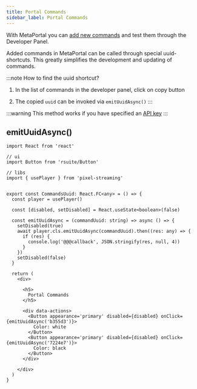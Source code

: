 ```yaml
---
title: Portal Commands
sidebar_label: Portal Commands
---
```



With MetaPortal you can [add new commands](../../metaportal/commands.md) and test them through the Developer Panel.

Added commands in MetaPortal can be called through special uuid-shortcuts. This greatly simplifies the development and updating of commands.



:::note How to find the uuid shortcut?
1. In the list of commands in the developer panel, click on copy button

2. The copied `uuid` can be invoked via `emitUuidAsync()`
:::

:::warning
This method works if you have specified an [API key](../settings/api.md)
:::

## emitUuidAsync()

```tsx title="src/PortalCommands.tsx"
import React from 'react'

// ui
import Button from 'rsuite/Button'

// libs
import { usePlayer } from 'pixel-streaming'


export const CommandsUuid: React.FC<any> = () => {
  const player = usePlayer()

  const [disabled, setDisabled] = React.useState<boolean>(false)

  const emitUuidAsync = (commandUuid: string) => async () => {
    setDisabled(true)
    await player.cls.emitUuidAsync(commandUuid).then((res: any) => {
      if (res) {
        console.log('@@@callback', JSON.stringify(res, null, 4))
      }
    })
    setDisabled(false)
  }

  return (
    <div>

      <h5>
        Portal Commands
      </h5>

      <div data-actions>
        <Button appearance='primary' disabled={disabled} onClick={emitUuidAsync('b355d3')}>
          Color: white
        </Button>
        <Button appearance='primary' disabled={disabled} onClick={emitUuidAsync('7224e7')}>
          Color: black
        </Button>
      </div>

    </div>
  )
}
```

